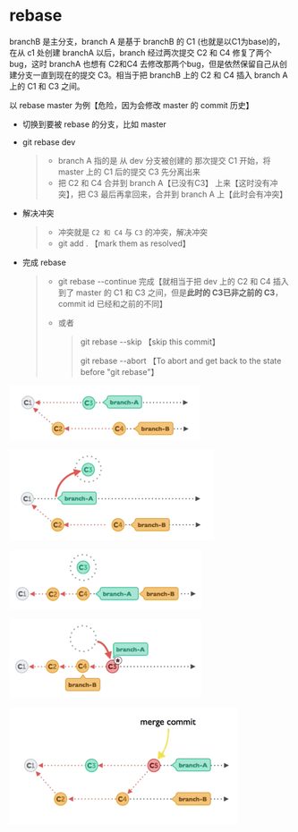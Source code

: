 # rebase

branchB 是主分支，branch A 是基于 branchB 的 C1 (也就是以C1为base)的，在从 c1 处创建 branchA 以后，branch 经过两次提交 C2 和 C4 修复了两个 bug，这时 branchA 也想有 C2和C4 去修改那两个bug，但是依然保留自己从创建分支一直到现在的提交 C3。相当于把 branchB 上的 C2 和 C4 插入 branch A 上的 C1 和 C3 之间。



以 rebase master 为例【危险，因为会修改 master 的 commit 历史】

- 切换到要被 rebase 的分支，比如 master

- git rebase dev

  > - branch A 指的是 从 dev 分支被创建的 那次提交 C1 开始，将 master 上的 C1 后的提交 C3 先分离出来
  > - 把 C2 和 C4 合并到 branch A【已没有C3】 上来【这时没有冲突】，把 C3 最后再拿回来，合并到 branch A 上【此时会有冲突】

- 解决冲突

  > - 冲突就是 `C2 和 C4` 与 `C3` 的冲突，解决冲突
  > - git add . 【mark them as resolved】

- 完成 rebase

  > - git rebase --continue 完成【就相当于把 dev 上的 C2 和 C4 插入到了 master 的 C1 和 C3 之间，但是**此时的 C3已非之前的 C3**， commit id 已经和之前的不同】
  >
  > - 或者
  >
  >   > git rebase --skip 【skip this commit】
  >   >
  >   > git rebase --abort 【To abort and get back to the state before "git rebase"】



![4-3-1](Git.ftd/4-3-1.png)

![4-3-2](Git.ftd/4-3-2.png)

![4-3-3](Git.ftd/4-3-3.png)

![4-3-4](Git.ftd/4-3-4.png)



![4-2-1](Git.ftd/4-2-1.png)